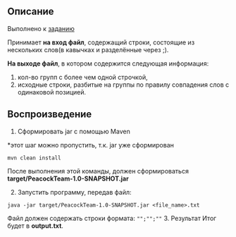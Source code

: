 ## Описание
Выполнено к [заданию](https://github.com/PeacockTeam/new-job/blob/master/lng%26java)

Принимает __на вход файл__, содержащий строки, состоящие из нескольких слов(в кавычках и разделённые через ;).

__На выходе файл__, в котором содержится следующая информация:
1. кол-во групп с более чем одной строчкой,
2. исходные строки, разбитые на группы по правилу совпадения слов с одинаковой позицией.
## Воспроизведение
1. Сформировать jar с помощью Maven

*этот шаг можно пропустить, т.к. jar уже сформирован
```
mvn clean install
```
После выполнения этой команды, должен сформироваться **target/PeacockTeam-1.0-SNAPSHOT.jar**

2. Запустить программу, передав файл:
```
java -jar target/PeacockTeam-1.0-SNAPSHOT.jar <file_name>.txt
```
Файл должен содержать строки формата:
`"";"";""`
3. Результат
Итог будет в **output.txt**.
